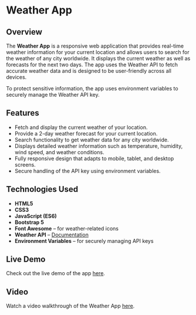 # Weather App

## Overview

The **Weather App** is a responsive web application that provides real-time weather information for your current location and allows users to search for the weather of any city worldwide. It displays the current weather as well as forecasts for the next two days. The app uses the Weather API to fetch accurate weather data and is designed to be user-friendly across all devices.

To protect sensitive information, the app uses environment variables to securely manage the Weather API key.

## Features

- Fetch and display the current weather of your location.
- Provide a 2-day weather forecast for your current location.
- Search functionality to get weather data for any city worldwide.
- Displays detailed weather information such as temperature, humidity, wind speed, and weather conditions.
- Fully responsive design that adapts to mobile, tablet, and desktop screens.
- Secure handling of the API key using environment variables.

## Technologies Used

- **HTML5**
- **CSS3**
- **JavaScript (ES6)**
- **Bootstrap 5**
- **Font Awesome** – for weather-related icons
- **Weather API** – [Documentation](https://www.weatherapi.com/docs/)
- **Environment Variables** – for securely managing API keys

## Live Demo

Check out the live demo of the app [here](#).

## Video

Watch a video walkthrough of the Weather App [here](#).
